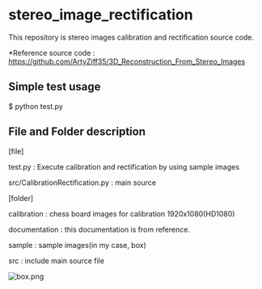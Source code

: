 # stereo_image_rectification

This repository is stereo images calibration and rectification source code.

*Reference source code : https://github.com/ArtyZiff35/3D_Reconstruction_From_Stereo_Images

## Simple test usage

$ python test.py


## File and Folder description

[file]

test.py : Execute calibration and rectification by using sample images

src/CalibrationRectification.py : main source


[folder] 

calibration : chess board images for calibration 1920x1080(HD1080)

documentation : this documentation is from reference.

sample : sample images(in my case, box)

src : include main source file


![box.png](./gitimage/box.png)
